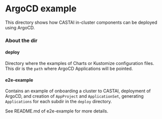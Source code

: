 # ArgoCD example

This directory shows how CASTAI in-cluster components can be deployed using ArgoCD.

### About the dir

#### deploy
Directory where the examples of Charts or Kustomize configuration files. This dir is the `path` where ArgoCD Applications will be pointed.

#### e2e-example
Contains an example of onboarding a cluster to CASTAI, deployment of ArgoCD, and creation of `AppProject` and `ApplicationSet`, generating `Applications` for each subdir in the `deploy` directory.

See README.md of e2e-example for more details.

